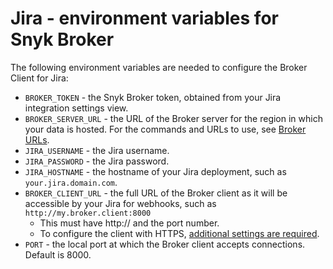 # Jira - environment variables for Snyk Broker

The following environment variables are needed to configure the Broker Client for Jira:

* `BROKER_TOKEN` - the Snyk Broker token, obtained from your Jira integration settings view.
* `BROKER_SERVER_URL` - the URL of the Broker server for the region in which your data is hosted. For the commands and URLs to use, see [Broker URLs](../../../../../../snyk-data-and-governance/regional-hosting-and-data-residency.md#broker-server-urls).
* `JIRA_USERNAME` - the Jira username.
* `JIRA_PASSWORD` - the Jira password.
* `JIRA_HOSTNAME` - the hostname of your Jira deployment, such as `your.jira.domain.com`.
* `BROKER_CLIENT_URL` - the full URL of the Broker client as it will be accessible by your Jira for webhooks, such as `http://my.broker.client:8000`
  * This must have http:// and the port number.&#x20;
  * To configure the client with HTTPS, [additional settings are required](../../../https-for-broker-client-with-docker.md).
* `PORT` - the local port at which the Broker client accepts connections. Default is 8000.

